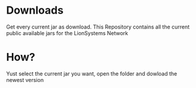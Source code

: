 # Downloads
Get every current jar as download.
This Repository contains all the current public available jars for the LionSystems Network

# How?
Yust select the current jar you want, open the folder and dowload the newest version
